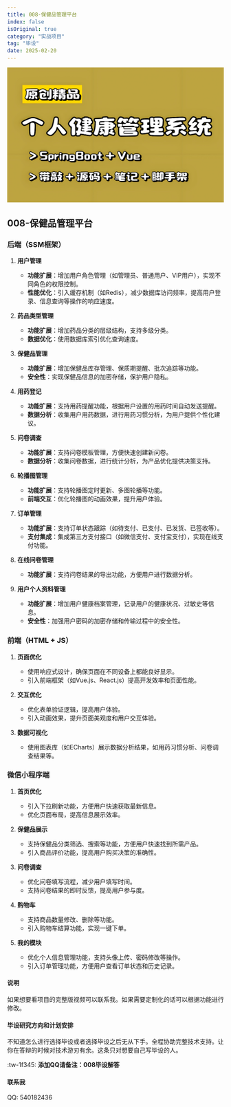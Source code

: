 ```yaml
---
title: 008-保健品管理平台
index: false
isOriginal: true
category: "实战项目"
tag: "毕设"
date: 2025-02-20
---
```


![](./008.png)

## 008-保健品管理平台
### 后端（SSM框架）

1. **用户管理**
    - **功能扩展**：增加用户角色管理（如管理员、普通用户、VIP用户），实现不同角色的权限控制。
    - **性能优化**：引入缓存机制（如Redis），减少数据库访问频率，提高用户登录、信息查询等操作的响应速度。

2. **药品类型管理**
    - **功能扩展**：增加药品分类的层级结构，支持多级分类。
    - **数据优化**：使用数据库索引优化查询速度。

3. **保健品管理**
    - **功能扩展**：增加保健品库存管理、保质期提醒、批次追踪等功能。
    - **安全性**：实现保健品信息的加密存储，保护用户隐私。

4. **用药登记**
    - **功能扩展**：支持用药提醒功能，根据用户设置的用药时间自动发送提醒。
    - **数据分析**：收集用户用药数据，进行用药习惯分析，为用户提供个性化建议。

5. **问卷调查**
    - **功能扩展**：支持问卷模板管理，方便快速创建新问卷。
    - **数据分析**：收集问卷数据，进行统计分析，为产品优化提供决策支持。

6. **轮播图管理**
    - **功能扩展**：支持轮播图定时更新、多图轮播等功能。
    - **前端交互**：优化轮播图的动画效果，提升用户体验。

7. **订单管理**
    - **功能扩展**：支持订单状态跟踪（如待支付、已支付、已发货、已签收等）。
    - **支付集成**：集成第三方支付接口（如微信支付、支付宝支付），实现在线支付功能。

8. **在线问卷管理**
    - **功能扩展**：支持问卷结果的导出功能，方便用户进行数据分析。

9. **用户个人资料管理**
    - **功能扩展**：增加用户健康档案管理，记录用户的健康状况、过敏史等信息。
    - **安全性**：加强用户密码的加密存储和传输过程中的安全性。

### 前端（HTML + JS）

1. **页面优化**
    - 使用响应式设计，确保页面在不同设备上都能良好显示。
    - 引入前端框架（如Vue.js、React.js）提高开发效率和页面性能。

2. **交互优化**
    - 优化表单验证逻辑，提高用户体验。
    - 引入动画效果，提升页面美观度和用户交互体验。

3. **数据可视化**
    - 使用图表库（如ECharts）展示数据分析结果，如用药习惯分析、问卷调查结果等。

### 微信小程序端

1. **首页优化**
    - 引入下拉刷新功能，方便用户快速获取最新信息。
    - 优化页面布局，提高信息展示效率。

2. **保健品展示**
    - 支持保健品分类筛选、搜索等功能，方便用户快速找到所需产品。
    - 引入商品评价功能，提高用户购买决策的准确性。

3. **问卷调查**
    - 优化问卷填写流程，减少用户填写时间。
    - 支持问卷结果的即时反馈，提高用户参与度。

4. **购物车**
    - 支持商品数量修改、删除等功能。
    - 引入购物车结算功能，实现一键下单。

5. **我的模块**
    - 优化个人信息管理功能，支持头像上传、密码修改等操作。
    - 引入订单管理功能，方便用户查看订单状态和历史记录。

#### 说明
如果想要看项目的完整版视频可以联系我。如果需要定制化的话可以根据功能进行修改。

#### 毕设研究方向和计划安排
不知道怎么进行选择毕设或者选择毕设之后无从下手。全程协助完整技术支持。让你在答辩的时候对技术游刃有余。这条只对想要自己写毕设的人。

:tw-1f345: **添加QQ请备注：008毕设解答**

#### 联系我
QQ: 540182436
